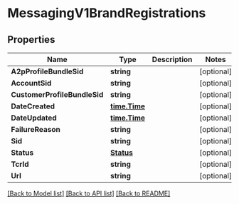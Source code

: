 # MessagingV1BrandRegistrations

## Properties

Name | Type | Description | Notes
------------ | ------------- | ------------- | -------------
**A2pProfileBundleSid** | **string** |  | [optional] 
**AccountSid** | **string** |  | [optional] 
**CustomerProfileBundleSid** | **string** |  | [optional] 
**DateCreated** | [**time.Time**](time.Time.md) |  | [optional] 
**DateUpdated** | [**time.Time**](time.Time.md) |  | [optional] 
**FailureReason** | **string** |  | [optional] 
**Sid** | **string** |  | [optional] 
**Status** | [**Status**](status.md) |  | [optional] 
**TcrId** | **string** |  | [optional] 
**Url** | **string** |  | [optional] 

[[Back to Model list]](../README.md#documentation-for-models) [[Back to API list]](../README.md#documentation-for-api-endpoints) [[Back to README]](../README.md)


